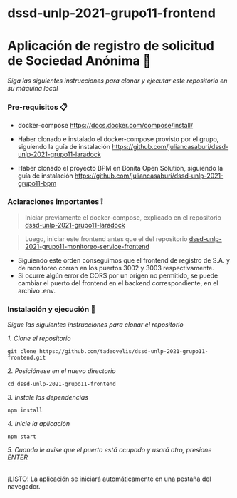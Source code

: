 # dssd-unlp-2021-grupo11-frontend

# Aplicación de registro de solicitud de Sociedad Anónima 🏢

_Siga las siguientes instrucciones para clonar y ejecutar este repositorio en su máquina local_

### Pre-requisitos 📋

- docker-compose
https://docs.docker.com/compose/install/

- Haber clonado e instalado el docker-compose provisto por el grupo, siguiendo la guía de instalación https://github.com/juliancasaburi/dssd-unlp-2021-grupo11-laradock

- Haber clonado el proyecto BPM en Bonita Open Solution, siguiendo la guía de instalación https://github.com/juliancasaburi/dssd-unlp-2021-grupo11-bpm

### Aclaraciones importantes ❕

>Iniciar previamente el docker-compose, explicado en el repositorio [dssd-unlp-2021-grupo11-laradock](https://github.com/juliancasaburi/dssd-unlp-2021-grupo11-laradock)

>Luego, iniciar este frontend antes que el del repositorio [dssd-unlp-2021-grupo11-monitoreo-service-frontend](https://github.com/tadeovelis/dssd-unlp-2021-grupo11-monitoreo-service-frontend)

- Siguiendo este orden conseguimos que el frontend de registro de S.A. y de monitoreo corran en los puertos 3002 y 3003 respectivamente.
- Si ocurre algún error de CORS por un origen no permitido, se puede cambiar el puerto del frontend en el backend correspondiente, en el archivo .env.

### Instalación y ejecución 🔧

_Sigue las siguientes instrucciones para clonar el repositorio_

_1. Clone el repositorio_
```
git clone https://github.com/tadeovelis/dssd-unlp-2021-grupo11-frontend.git
```

_2. Posiciónese en el nuevo directorio_
```
cd dssd-unlp-2021-grupo11-frontend
```

_3. Instale las dependencias_
```
npm install
```

_4. Inicie la aplicación_
```
npm start
```

_5. Cuando le avise que el puerto está ocupado y usará otro, presione ENTER_

<br>
¡LISTO! La aplicación se iniciará automáticamente en una pestaña del navegador.

